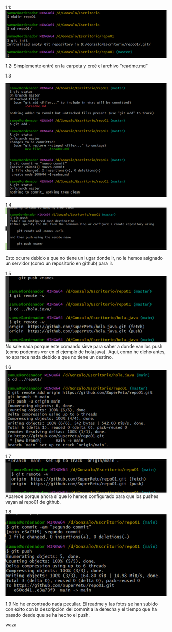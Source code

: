 1.1: 
![alt text](./image.png)

1.2: 
Simplemente entré en la carpeta y creé el archivo “readme.md”

1.3
 
![alt text](./image-1.png)


1.4
 ![alt text](./image-2.png)

Esto ocurre debido a que no tiene un lugar donde ir, no le hemos asignado un servidor (como un repositorio en github) para ir.

1.5
 ![alt text](./image-3.png)
No sale nada porque este comando sirve para saber a donde van los push (como podemos ver en el ejemplo de hola.java). Aqui, como he dicho antes, no aparece nada debido a que no tiene un destino.

1.6
 ![alt text](./image-4.png)

1.7
 ![alt text](./image-5.png)
Aparece porque ahora sí que lo hemos configurado para que los pushes vayan al repo01 de github.

1.8
 ![alt text](./image-6.png)

1.9
No he encontrado nada peculiar. El readme y las fotos se han subido con exito con la descripción del commit a la derecha y el tiempo que ha pasado desde que se ha hecho el push.

waza
